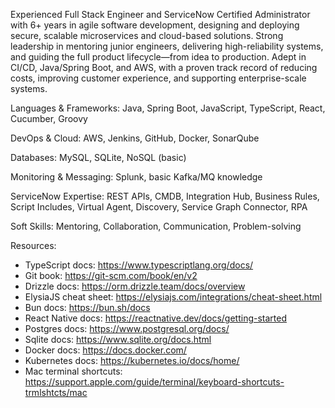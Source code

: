 Experienced Full Stack Engineer and ServiceNow Certified Administrator with 6+ years in agile software development, designing and deploying secure, scalable microservices and cloud-based solutions. Strong leadership in mentoring junior engineers, delivering high-reliability systems, and guiding the full product lifecycle—from idea to production. Adept in CI/CD, Java/Spring Boot, and AWS, with a proven track record of reducing costs, improving customer experience, and supporting enterprise-scale systems.

Languages & Frameworks: Java, Spring Boot, JavaScript, TypeScript, React, Cucumber, Groovy

DevOps & Cloud: AWS, Jenkins, GitHub, Docker, SonarQube

Databases: MySQL, SQLite, NoSQL (basic)

Monitoring & Messaging: Splunk, basic Kafka/MQ knowledge

ServiceNow Expertise: REST APIs, CMDB, Integration Hub, Business Rules, Script Includes, Virtual Agent, Discovery, Service Graph Connector, RPA

Soft Skills: Mentoring, Collaboration, Communication, Problem-solving

Resources:
- TypeScript docs: https://www.typescriptlang.org/docs/
- Git book: https://git-scm.com/book/en/v2
- Drizzle docs: https://orm.drizzle.team/docs/overview
- ElysiaJS cheat sheet: https://elysiajs.com/integrations/cheat-sheet.html
- Bun docs: https://bun.sh/docs
- React Native docs: https://reactnative.dev/docs/getting-started
- Postgres docs: https://www.postgresql.org/docs/
- Sqlite docs: https://www.sqlite.org/docs.html
- Docker docs: https://docs.docker.com/
- Kubernetes docs: https://kubernetes.io/docs/home/
- Mac terminal shortcuts: https://support.apple.com/guide/terminal/keyboard-shortcuts-trmlshtcts/mac
